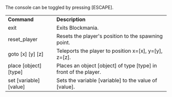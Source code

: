 The console can be toggled by pressing [ESCAPE].

<table>
<tr>
<td><b>Command</b></td><td><b>Description</b></td>
</tr>
<tr>
<td>exit</td><td>Exits Blockmania.</td>
</tr>
<tr>
<td>reset_player</td><td>Resets the player's position to the spawning point.</td>
</tr>
<tr>
<td>goto [x] [y] [z]</td><td>Teleports the player to position x=[x], y=[y], z=[z].</td>
</tr>
<tr>
<td>place [object] [type]</td><td>Places an object [object] of type [type] in front of the player.</td>
</tr>
<tr>
<td>set [variable] [value]</td><td>Sets the variable [variable] to the value of [value].</td>
</tr>
</table>


